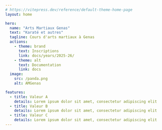 ```yaml
---
# https://vitepress.dev/reference/default-theme-home-page
layout: home

hero:
  name: "Arts Martiaux Genas"
  text: "Karaté et autres"
  tagline: Cours d'arts martiaux à Genas
  actions:
    - theme: brand
      text: Inscriptions
      link: docs/years/2025-26/
    - theme: alt
      text: Documentation
      link: docs
  image:
    src: /panda.png
    alt: AMGenas

features:
  - title: Valeur A
    details: Lorem ipsum dolor sit amet, consectetur adipiscing elit
  - title: Valeur B
    details: Lorem ipsum dolor sit amet, consectetur adipiscing elit
  - title: Valeur C
    details: Lorem ipsum dolor sit amet, consectetur adipiscing elit
---
```


